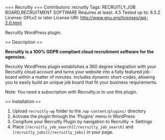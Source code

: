 === Recruitly ===
Contributors: recruitly
Tags: RECRUITLY,JOB BOARD,RECRUITMENT SOFTWARE
Requires at least: 4.5
Tested up to: 6.5.2
License: GPLv2 or later
License URI: http://www.gnu.org/licenses/gpl-2.0.html

Recruitly WordPress plugin.

== Description ==

**Recruitly is a 100% GDPR compliant cloud recruitment software for the agencies.**

Recruitly WordPress plugin establishes a 360 degree integration with your Recruitly cloud account and turns your website into a fully featured job-board within a matter of minutes. Includes dynamic short-codes, allowing you to easily build an unique job board that fit your business requirements.

Note: You need a subscription with Recruitly.io to use this plugin.

== Installation ==

1. Upload `recruitly-wp` folder to the `/wp-content/plugins/` directory
2. Activate the plugin through the 'Plugins' menu in WordPress
3. Congifure your Recruitly Plugin by navigation to Recruitly -> Settings
3. Place `[recruitly_job_search][/recruitly_job_search]` and `[recruitly_jobs][/recruitly_jobs]` in your page.